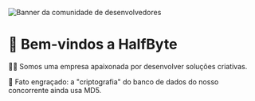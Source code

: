 ![Banner da comunidade de desenvolvedores](https://github.com/Halfbyte-Labs/.github/blob/main/profile/new.png?raw=true)

# 👋 Bem-vindos a HalfByte


🙋‍♀️ Somos uma empresa apaixonada por desenvolver soluções criativas.

🍿 Fato engraçado: a "criptografia" do banco de dados do nosso concorrente ainda usa MD5.
